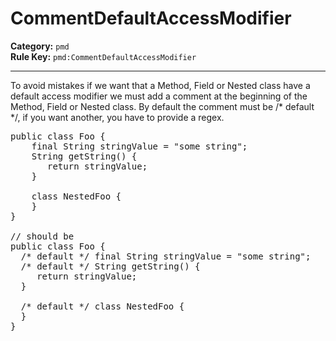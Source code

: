 # CommentDefaultAccessModifier
**Category:** `pmd`<br/>
**Rule Key:** `pmd:CommentDefaultAccessModifier`<br/>


-----

<p>
  To avoid mistakes if we want that a Method, Field or Nested class have a default access modifier
  we must add a comment at the beginning of the Method, Field or Nested class.
  By default the comment must be /* default */, if you want another, you have to provide a regex.
</p>

<pre>
public class Foo {
    final String stringValue = "some string";
    String getString() {
       return stringValue;
    }

    class NestedFoo {
    }
}

// should be
public class Foo {
  /* default */ final String stringValue = "some string";
  /* default */ String getString() {
     return stringValue;
  }

  /* default */ class NestedFoo {
  }
}
</pre>
